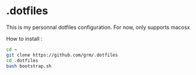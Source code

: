# .dotfiles

This is my personnal dotfiles configuration.
For now, only supports macosx

How to install :
```bash
cd ~
git clone https://github.com/grm/.dotfiles
cd .dotfiles
bash bootstrap.sh
```
